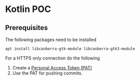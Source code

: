 # Kotlin POC

## Prerequisites
The following packages need to be installed

```shell
apt install libcanberra-gtk-module libcanberra-gtk3-module
```

For a HTTPS only connection do the following
1. Create a [Personal Access Token (PAT)](https://docs.github.com/en/authentication/keeping-your-account-and-data-secure/creating-a-personal-access-token)
2. Use the PAT for pushing commits.
